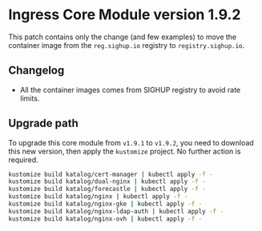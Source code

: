 # Ingress Core Module version 1.9.2

This patch contains only the change (and few examples) to move the container image from the `reg.sighup.io` registry
to `registry.sighup.io`.

## Changelog

- All the container images comes from SIGHUP registry to avoid rate limits.

## Upgrade path

To upgrade this core module from `v1.9.1` to `v1.9.2`, you need to download this new version, then apply the
`kustomize` project. No further action is required.

```bash
kustomize build katalog/cert-manager | kubectl apply -f -
kustomize build katalog/dual-nginx | kubectl apply -f -
kustomize build katalog/forecastle | kubectl apply -f -
kustomize build katalog/nginx | kubectl apply -f -
kustomize build katalog/nginx-gke | kubectl apply -f -
kustomize build katalog/nginx-ldap-auth | kubectl apply -f -
kustomize build katalog/nginx-ovh | kubectl apply -f -
```
